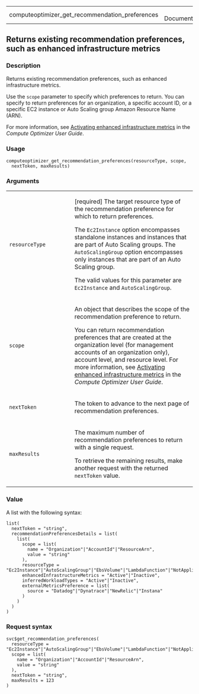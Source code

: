 <table style="width: 100%;">
<tbody>
<tr class="odd">
<td>computeoptimizer_get_recommendation_preferences</td>
<td style="text-align: right;">R Documentation</td>
</tr>
</tbody>
</table>

## Returns existing recommendation preferences, such as enhanced infrastructure metrics

### Description

Returns existing recommendation preferences, such as enhanced
infrastructure metrics.

Use the `scope` parameter to specify which preferences to return. You
can specify to return preferences for an organization, a specific
account ID, or a specific EC2 instance or Auto Scaling group Amazon
Resource Name (ARN).

For more information, see [Activating enhanced infrastructure
metrics](https://docs.aws.amazon.com/compute-optimizer/latest/ug/enhanced-infrastructure-metrics.html)
in the *Compute Optimizer User Guide*.

### Usage

    computeoptimizer_get_recommendation_preferences(resourceType, scope,
      nextToken, maxResults)

### Arguments

<table>
<colgroup>
<col style="width: 35%" />
<col style="width: 65%" />
</colgroup>
<tbody>
<tr class="odd">
<td><code
id="computeoptimizer_get_recommendation_preferences_:_resourceType">resourceType</code></td>
<td><p>[required] The target resource type of the recommendation
preference for which to return preferences.</p>
<p>The <code>Ec2Instance</code> option encompasses standalone instances
and instances that are part of Auto Scaling groups. The
<code>AutoScalingGroup</code> option encompasses only instances that are
part of an Auto Scaling group.</p>
<p>The valid values for this parameter are <code>Ec2Instance</code> and
<code>AutoScalingGroup</code>.</p></td>
</tr>
<tr class="even">
<td><code
id="computeoptimizer_get_recommendation_preferences_:_scope">scope</code></td>
<td><p>An object that describes the scope of the recommendation
preference to return.</p>
<p>You can return recommendation preferences that are created at the
organization level (for management accounts of an organization only),
account level, and resource level. For more information, see <a
href="https://docs.aws.amazon.com/compute-optimizer/latest/ug/enhanced-infrastructure-metrics.html">Activating
enhanced infrastructure metrics</a> in the <em>Compute Optimizer User
Guide</em>.</p></td>
</tr>
<tr class="odd">
<td><code
id="computeoptimizer_get_recommendation_preferences_:_nextToken">nextToken</code></td>
<td><p>The token to advance to the next page of recommendation
preferences.</p></td>
</tr>
<tr class="even">
<td><code
id="computeoptimizer_get_recommendation_preferences_:_maxResults">maxResults</code></td>
<td><p>The maximum number of recommendation preferences to return with a
single request.</p>
<p>To retrieve the remaining results, make another request with the
returned <code>nextToken</code> value.</p></td>
</tr>
</tbody>
</table>

### Value

A list with the following syntax:

    list(
      nextToken = "string",
      recommendationPreferencesDetails = list(
        list(
          scope = list(
            name = "Organization"|"AccountId"|"ResourceArn",
            value = "string"
          ),
          resourceType = "Ec2Instance"|"AutoScalingGroup"|"EbsVolume"|"LambdaFunction"|"NotApplicable"|"EcsService",
          enhancedInfrastructureMetrics = "Active"|"Inactive",
          inferredWorkloadTypes = "Active"|"Inactive",
          externalMetricsPreference = list(
            source = "Datadog"|"Dynatrace"|"NewRelic"|"Instana"
          )
        )
      )
    )

### Request syntax

    svc$get_recommendation_preferences(
      resourceType = "Ec2Instance"|"AutoScalingGroup"|"EbsVolume"|"LambdaFunction"|"NotApplicable"|"EcsService",
      scope = list(
        name = "Organization"|"AccountId"|"ResourceArn",
        value = "string"
      ),
      nextToken = "string",
      maxResults = 123
    )
